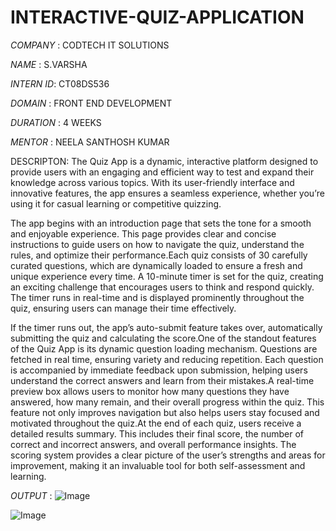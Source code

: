 # INTERACTIVE-QUIZ-APPLICATION

*COMPANY*  :    CODTECH IT SOLUTIONS

*NAME*     :    S.VARSHA

*INTERN ID*:    CT08DS536

*DOMAIN*   :    FRONT END DEVELOPMENT

*DURATION* :    4 WEEKS

*MENTOR*   :    NEELA SANTHOSH KUMAR

DESCRIPTON:
          The Quiz App is a dynamic, interactive platform designed to provide users with an engaging and efficient way to test and expand their knowledge across various topics. With its user-friendly interface and innovative features, the app ensures a seamless experience, whether you’re using it for casual learning or competitive quizzing.
          
The app begins with an introduction page that sets the tone for a smooth and enjoyable experience. This page provides clear and concise instructions to guide users on how to navigate the quiz, understand the rules, and optimize their performance.Each quiz consists of 30 carefully curated questions, which are dynamically loaded to ensure a fresh and unique experience every time. A 10-minute timer is set for the quiz, creating an exciting challenge that encourages users to think and respond quickly. The timer runs in real-time and is displayed prominently throughout the quiz, ensuring users can manage their time effectively.

If the timer runs out, the app’s auto-submit feature takes over, automatically submitting the quiz and calculating the score.One of the standout features of the Quiz App is its dynamic question loading mechanism. Questions are fetched in real time, ensuring variety and reducing repetition. Each question is accompanied by immediate feedback upon submission, helping users understand the correct answers and learn from their mistakes.A real-time preview box allows users to monitor how many questions they have answered, how many remain, and their overall progress within the quiz. This feature not only improves navigation but also helps users stay focused and motivated throughout the quiz.At the end of each quiz, users receive a detailed results summary. This includes their final score, the number of correct and incorrect answers, and overall performance insights. The scoring system provides a clear picture of the user’s strengths and areas for improvement, making it an invaluable tool for both self-assessment and learning.

*OUTPUT*  :
![Image](https://github.com/user-attachments/assets/8335f19f-2d03-44e4-8589-e1c214494067)

![Image](https://github.com/user-attachments/assets/97ecd8f1-8965-4342-a411-976840d995e4)
